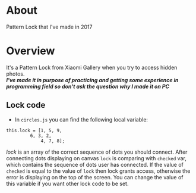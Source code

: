 # About
Pattern Lock that I've made in 2017


# Overview
It's a Pattern Lock from Xiaomi Gallery when you try to access hidden photos. <br>
**_I've made it in purpose of practicing and getting some experience in programming field so don't ask the question why I made it on PC_**

## Lock code

* In `circles.js` you can find the following local variable:
```
this.lock = [1, 5, 9,
	     6, 3, 2,
             4, 7, 8];
```
_lock_ is an array of the correct sequence of dots you should connect. After connecting dots displaying on canvas `lock` is comparing with `checked` var, which contains the sequence of dots user has connected. If the value of `checked` is equal to the value of `lock` then lock grants access, otherwise the error is displaying on the top of the screen. You can change the value of this variable if you want other lock code to be set.


